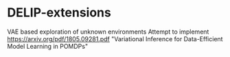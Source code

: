 # DELIP-extensions
VAE based exploration of unknown environments
Attempt to implement https://arxiv.org/pdf/1805.09281.pdf "Variational Inference for Data-Efficient Model Learning in POMDPs"
